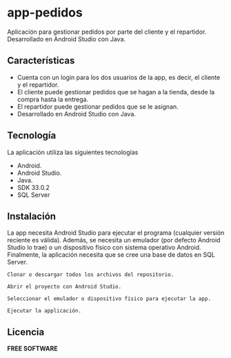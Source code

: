 # app-pedidos
Aplicación para gestionar pedidos por parte del cliente y el repartidor. Desarrollado en Android Studio con Java.

## Características

- Cuenta con un login para los dos usuarios de la app, es decir, el cliente y el repartidor.
- El cliente puede gestionar pedidos que se hagan a la tienda, desde la compra hasta la entrega.
- El repartidor puede gestionar pedidos que se le asignan.
- Desarrollado en Android Studio con Java.


## Tecnología

La aplicación utiliza las siguientes tecnologías

- Android.
- Android Studio.
- Java.
- SDK 33.0.2
- SQL Server

## Instalación

La app necesita Android Studio para ejecutar el programa (cualquier versión reciente es válida). Además, se necesita un emulador (por defecto Android Studio lo trae) o un dispositivo físico con sistema operativo Android. Finalmente, la aplicación necesita que se cree una base de datos en SQL Server.

```
Clonar o descargar todos los archivos del repositorio.
```

```
Abrir el proyecto con Android Studio.
```

```
Seleccionar el emulador o dispositivo físico para ejecutar la app.
```

```
Ejecutar la applicación.
```

## Licencia

**FREE SOFTWARE**
